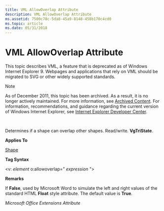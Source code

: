 ```yaml
---
title: VML AllowOverlap Attribute
description: VML AllowOverlap Attribute
ms.assetid: 7500c78c-5da8-45a9-8148-458b170c4cd0
ms.topic: article
ms.date: 05/31/2018
---
```


# VML AllowOverlap Attribute

This topic describes VML, a feature that is deprecated as of Windows Internet Explorer 9. Webpages and applications that rely on VML should be migrated to SVG or other widely supported standards.

> [!Note]  
> As of December 2011, this topic has been archived. As a result, it is no longer actively maintained. For more information, see [Archived Content](https://docs.microsoft.com/previous-versions/windows/internet-explorer/ie-developer/). For information, recommendations, and guidance regarding the current version of Windows Internet Explorer, see [Internet Explorer Developer Center](https://go.microsoft.com/fwlink/p/?linkid=204313).

 

Determines if a shape can overlap other shapes. Read/write. **VgTriState**.

**Applies To**

[Shape](shape-element--vml.md)

**Tag Syntax**

<v: *element* o:allowoverlap=" *expression* ">

**Remarks**

If **False**, used by Microsoft Word to simulate the left and right values of the standard HTML **Float** style attribute. The default value is **True**.

*Microsoft Office Extensions Attribute*

 

 




